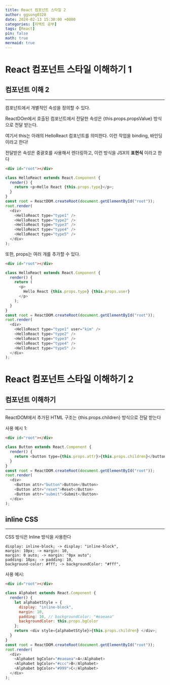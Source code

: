 ```yaml
---
title: React 컴포넌트 스타일 2
author: ggsong0328
date: 2024-02-13 15:30:00 +0800
categories: [리엑트 공부]
tags: [React]
pin: false
math: true
mermaid: true
---
```


# React 컴포넌트 스타일 이해하기 1

## 컴포넌트 이해 2

---

컴포넌트에서 개별적인 속성을 정의할 수 있다.

ReactDOm에서 호출된 컴포넌트에서 전달한 속성은 {this.props.propsValue} 방식으로 전달 받는다.

여기서 this는 아래의 HelloReact 컴포넌트를 의미한다. 이런 작업을 binding, 바인딩이라고 한다!

전달받은 속성은 중괄호를 사용해서 렌더링하고, 이런 방식을 JSX의 **표현식** 이라고 한다

```html
<div id="root"></div>
```

```javascript
class HelloReact extends React.Component {
  render() {
    return <p>Hello React {this.props.type}</p>;
  }
}
const root = ReactDOM.createRoot(document.getElementById("root"));
root.render(
  <div>
    <HelloReact type="type1" />
    <HelloReact type="type2" />
    <HelloReact type="type3" />
    <HelloReact type="type4" />
    <HelloReact type="type5" />
  </div>
);
```

또한, props는 여러 개를 추가할 수 있다.

```html
<div id="root"></div>
```

```javascript
class HelloReact extends React.Component {
  render() {
    return (
      <p>
        Hello React {this.props.type} {this.props.user}
      </p>
    );
  }
}
const root = ReactDOM.createRoot(document.getElementById("root"));
root.render(
  <div>
    <HelloReact type="type1" user="kim" />
    <HelloReact type="type2" />
    <HelloReact type="type3" />
    <HelloReact type="type4" />
    <HelloReact type="type5" />
  </div>
);
```

# React 컴포넌트 스타일 이해하기 2

## 컴포넌트 이해하기

---

ReactDOM에서 추가된 HTML 구조는 {this.props.children} 방식으로 전달 받는다

사용 예시 1:

```html
<div id="root"></div>
```

```javascript
class Button extends React.Component {
  render() {
    return <button type={this.props.attr}>{this.props.children}</button>;
  }
}
const root = ReactDOM.createRoot(document.getElementById("root"));
root.render(
  <div>
    <Button attr="button">Button</Button>
    <Button attr="reset">Reset</Button>
    <Button attr="submit">Submit</Button>
  </div>
);
```

## inline CSS

---

CSS 방식은 Inline 방식을 사용한다

    display: inline-block; -> display: "inline-block",
    margin: 10px; -> margin: 10,
    margin: 0 auto; -> margin: "0px auto";
    padding: 10px; -> padding: 10,
    background-color: #fff; -> backgroundColor: "#fff",

사용 예시:

```html
<div id="root"></div>
```

```javascript
class Alphabet extends React.Component {
  render() {
    let alphabetStyle = {
      display: "inline-block",
      margin: 10,
      padding: 10, // backgroundColor: "#eaeaea"
      backgroundColor: this.props.bgColor
    };
    return <div style={alphabetStyle}>{this.props.children} </div>;
  }
}
const root = ReactDOM.createRoot(document.getElementById("root"));
root.render(
  <div>
    <Alphabet bgColor="#eaeaea">A</Alphabet>
    <Alphabet bgColor="#ccc">B</Alphabet>
    <Alphabet bgColor="#999">C</Alphabet>
  </div>
);
```
